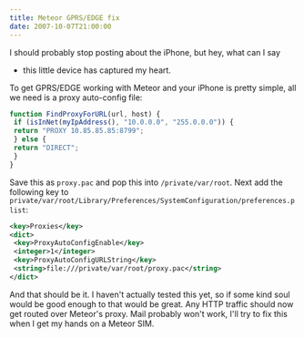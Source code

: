 ```yaml
---
title: Meteor GPRS/EDGE fix
date: 2007-10-07T21:00:00
---
```


I should probably stop posting about the iPhone, but hey, what can I say
- this little device has captured my heart.

To get GPRS/EDGE working with Meteor and your iPhone is pretty simple,
all we need is a proxy auto-config file:

```javascript
function FindProxyForURL(url, host) {
 if (isInNet(myIpAddress(), "10.0.0.0", "255.0.0.0")) {
 return "PROXY 10.85.85.85:8799";
 } else {
 return "DIRECT";
 }
}
```

Save this as `proxy.pac` and pop this into `/private/var/root`. Next add
the following key to
`private/var/root/Library/Preferences/SystemConfiguration/preferences.plist`:

```xml
<key>Proxies</key>
<dict>
 <key>ProxyAutoConfigEnable</key>
 <integer>1</integer>
 <key>ProxyAutoConfigURLString</key>
 <string>file:///private/var/root/proxy.pac</string>
</dict>
```

And that should be it. I haven't actually tested this yet, so if some
kind soul would be good enough to that would be great. Any HTTP traffic
should now get routed over Meteor's proxy. Mail probably won't work,
I'll try to fix this when I get my hands on a Meteor SIM.
